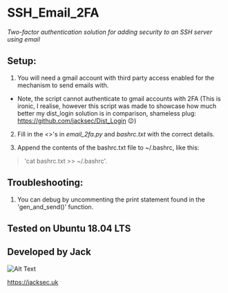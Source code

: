 # SSH_Email_2FA

*Two-factor authentication solution for adding security to an SSH server using email*

## Setup:

1. You will need a gmail account with third party access enabled for the mechanism to send emails with.
* Note, the script cannot authenticate to gmail accounts with 2FA (This is ironic, I realise, however this script was made to showcase how much better my dist_login solution is in comparison, shameless plug: https://github.com/jacksec/Dist_Login :wink:)

2. Fill in the *<>*'s in *email_2fa.py* and *bashrc.txt* with the correct details.

3. Append the contents of the bashrc.txt file to ~/.bashrc, like this:

> 'cat bashrc.txt >> ~/.bashrc'.

## Troubleshooting:

1. You can debug by uncommenting the print statement found in the 'gen_and_send()' function.

## Tested on Ubuntu 18.04 LTS

## Developed by Jack
![Alt Text](https://raw.githubusercontent.com/jacksec/jacksec.github.io/master/assets/img/logo.png)

https://jacksec.uk
